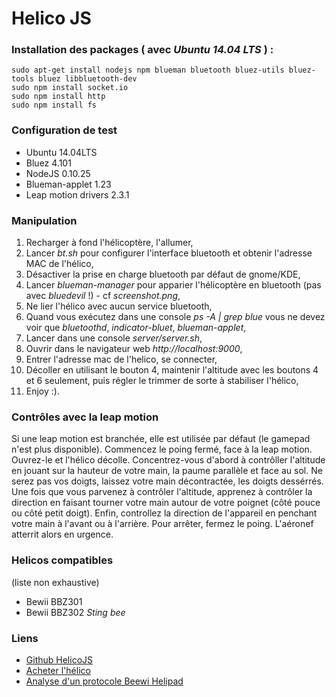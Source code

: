 Helico JS
============

### Installation des packages ( avec *Ubuntu 14.04 LTS* ) :
    sudo apt-get install nodejs npm blueman bluetooth bluez-utils bluez-tools bluez libbluetooth-dev
    sudo npm install socket.io
    sudo npm install http
    sudo npm install fs

### Configuration de test

* Ubuntu 14.04LTS
* Bluez 4.101
* NodeJS 0.10.25 
* Blueman-applet 1.23
* Leap motion drivers 2.3.1

### Manipulation

1. Recharger à fond l'hélicoptère, l'allumer,
2. Lancer *bt.sh* pour configurer l'interface bluetooth et obtenir l'adresse MAC de l'hélico,
3. Désactiver la prise en charge bluetooth par défaut de gnome/KDE,
4. Lancer *blueman-manager* pour apparier l'hélicoptère en bluetooth (pas avec *bluedevil* !) - cf *screenshot.png*,
5. Ne lier l'hélico avec aucun service bluetooth,
6. Quand vous exécutez dans une console *ps -A | grep blue* vous ne devez voir que *bluetoothd*, *indicator-bluet*, *blueman-applet*,
7. Lancer dans une console *server/server.sh*,
8. Ouvrir dans le navigateur web *http://localhost:9000*,
9. Entrer l'adresse mac de l'helico, se connecter,
10. Décoller en utilisant le bouton 4, maintenir l'altitude avec les boutons 4 et 6 seulement, puis régler le trimmer de sorte à stabiliser l'hélico,
11. Enjoy :). 

### Contrôles avec la leap motion

Si une leap motion est branchée, elle est utilisée par défaut (le gamepad n'est plus disponible). Commencez le poing fermé, face à la leap motion. Ouvrez-le et l'hélico décolle. Concentrez-vous d'abord à contrôller l'altitude en jouant sur la hauteur de votre main, la paume parallèle et face au sol. Ne serez pas vos doigts, laissez votre main décontractée, les doigts dessérrés. Une fois que vous parvenez à contrôler l'altitude, apprenez à contrôler la direction en faisant tourner votre main autour de votre poignet (côté pouce ou côté petit doigt). Enfin, controllez la direction de l'appareil en penchant votre main à l'avant ou à l'arrière. Pour arrêter, fermez le poing. L'aéronef atterrit alors en urgence.

### Helicos compatibles
(liste non exhaustive)

* Bewii BBZ301
* Bewii BBZ302 *Sting bee*

### Liens

* [Github HelicoJS](https://github.com/xavierjs/helicojs)
* [Acheter l'hélico](http://www.priceminister.com/offer/buy/191020957/gadgets-helicoptere-bluetooth-interactif-noir-pour-android-2-1.html)
* [Analyse d'un protocole Beewi Helipad](https://ex0ns.me/2012/09/16/analyse-d-un-protocole-beewi-helipad/)